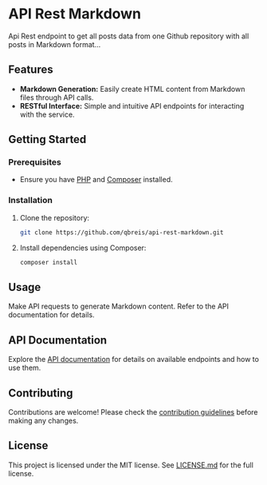# API Rest Markdown

Api Rest endpoint to get all posts data from one Github repository with all posts in Markdown format...

## Features

- **Markdown Generation:** Easily create HTML content from Markdown files through API calls.
- **RESTful Interface:** Simple and intuitive API endpoints for interacting with the service.

## Getting Started

### Prerequisites

- Ensure you have [PHP](https://www.php.net/) and [Composer](https://getcomposer.org/) installed.


### Installation

1. Clone the repository:

   ```bash
   git clone https://github.com/qbreis/api-rest-markdown.git
   ```

2. Install dependencies using Composer:

   ```bash
   composer install
   ```

## Usage

Make API requests to generate Markdown content. Refer to the API documentation for details.

## API Documentation

Explore the [API documentation](./docs/API_DOCUMENTATION.md) for details on available endpoints and how to use them.

## Contributing

Contributions are welcome! Please check the [contribution guidelines](./docs/CONTRIBUTING.md) before making any changes.

## License
This project is licensed under the MIT license. See [LICENSE.md](https://github.com/qbreis/api-rest-markdown/blob/main/LICENSE) for the full license.